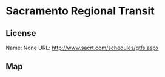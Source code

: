 # Sacramento Regional Transit
    
## License

Name: None
URL: http://www.sacrt.com/schedules/gtfs.aspx

## Map

<WorldMap topic="Sacramento_Regional_Transit/vehicle_positions/#" />

